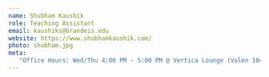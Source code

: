 ```yaml
---
name: Shubham Kaushik
role: Teaching Assistant
email: kaushiks@brandeis.edu
website: https://www.shubhamkaushik.com/
photo: shubham.jpg
meta:
   "Office Hours: Wed/Thu 4:00 PM - 5:00 PM @ Vertica Lounge (Volen 104)"
---
```

